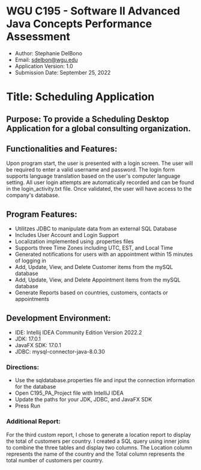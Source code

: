 # WGU C195 - Software II Advanced Java Concepts Performance Assessment
- Author: Stephanie DelBono
- Email: sdelbon@wgu.edu
- Application Version: 1.0
- Submission Date: September 25, 2022


# Title: Scheduling Application
## Purpose: To provide a Scheduling Desktop Application for a global consulting organization.


## Functionalities and Features:
Upon program start, the user is presented with a login screen. The user will be required to enter a valid username
and password. The login form supports language translation based on the user's computer language setting. All user
login attempts are automatically recorded and can be found in the login_activity.txt file. Once validated, the user
will have access to the company's database.


## Program Features:
- Utilitzes JDBC to manipulate data from an external SQL Database
- Includes User Account and Login Support
- Localization implemented using .properties files
- Supports three Time Zones including UTC, EST, and Local Time
- Generated notifications for users with an appointment within 15 minutes of logging in
- Add, Update, View, and Delete Customer items from the mySQL database
- Add, Update, View, and Delete Appointment items from the mySQL database 
- Generate Reports based on countries, customers, contacts or appointments


## Development Environment:
- IDE: Intellij IDEA Community Edition Version 2022.2
- JDK: 17.0.1
- JavaFX SDK: 17.0.1
- JDBC: mysql-connector-java-8.0.30



### Directions:
- Use the sqldatabase.properties file and input the connection information for the database
- Open C195_PA_Project file with IntelliJ IDEA
- Update the paths for your JDK, JDBC, and JavaFX SDK
- Press Run



### Additional Report:
For the third custom report, I chose to generate a location report to display the total of
customers per country. I created a SQL query using inner joins to combine the three tables and
display two columns. The Location column represents the name of the country and the Total column
represents the total number of customers per country.